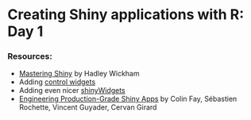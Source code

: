 # Creating Shiny applications with R: Day 1


### Resources:

* [Mastering Shiny](https://mastering-shiny.org/) by Hadley Wickham
* Adding [control widgets](https://shiny.rstudio.com/tutorial/written-tutorial/lesson3/)
* Adding even nicer [shinyWidgets](http://shinyapps.dreamrs.fr/shinyWidgets/)
* [Engineering Production-Grade Shiny Apps](https://engineering-shiny.org/) by Colin Fay, Sébastien Rochette, Vincent Guyader, Cervan Girard

